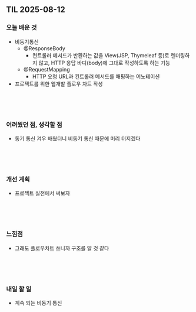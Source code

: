 ## TIL 2025-08-12

### 오늘 배운 것
- 비동기통신 
  - @ResponseBody
    - 컨트롤러 메서드가 반환하는 값을 View(JSP, Thymeleaf 등)로 렌더링하지 않고,
HTTP 응답 바디(body)에 그대로 작성하도록 하는 기능
  - @RequestMapping
    -  HTTP 요청 URL과 컨트롤러 메서드를 매핑하는 어노테이션
-  프로젝트를 위한 웹개발 플로우 차트 작성

<br/>
<br/>
<br/>

### 어려웠던 점, 생각할 점
- 동기 통신 겨우 배웠더니 비동기 통신 때문에 머리 터지겠다

<br/>
<br/>
<br/>

### 개선 계획
- 프로젝트 실전에서 써보자

<br/>
<br/>
<br/>

### 느낌점
- 그래도 플로우차트 쓰니까 구조를 알 것 같다 

<br/>
<br/>
<br/>

### 내일 할 일
- 계속 되는 비동기 통신